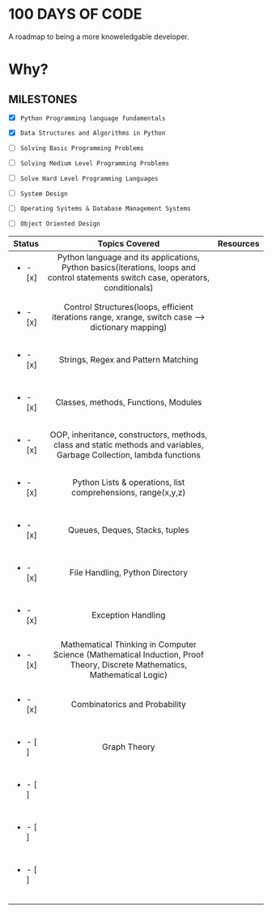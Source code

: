 # 100 DAYS OF CODE

A roadmap to being a more knoweledgable developer.

# Why?

## MILESTONES
- [x] `Python Programming language fundamentals`
- [x] `Data Structures and Algorithms in Python`
- [ ] `Solving Basic Programming Problems`
- [ ] `Solving Medium Level Programming Problems`
- [ ] `Solve Hard Level Programming Languages`
- [ ] `System Design`
- [ ] `Operating Systems & Database Management Systems`
- [ ] `Object Oriented Design`


| Status                   |                                                           Topics Covered                                                           |  Resources
| ------------------------ | :--------------------------------------------------------------------------------------------------------------------------------: | :----------------------------------------------------------------------: |
| <ul><li>- [x] </li></ul> | Python language and its applications, Python basics(iterations, loops and control statements switch case, operators, conditionals) |                                                                          |
|                          |                                                                                                                                    |                                                                          |
| <ul><li>- [x] </li></ul> | Control Structures(loops, efficient iterations range, xrange, switch case --> dictionary mapping)                                  |                                                                          |
|                          |                                                                                                                                    |                                                                          |
| <ul><li>- [x] </li></ul> | Strings, Regex and Pattern Matching                                                                                                |                                                                          |
|                          |                                                                                                                                    |                                                                          |
| <ul><li>- [x] </li></ul> | Classes, methods, Functions, Modules                                                                                               |                                                                          |
|                          |                                                                                                                                    |                                                                          |
| <ul><li>- [x] </li></ul> | OOP, inheritance, constructors, methods, class and static methods and variables, Garbage Collection, lambda functions              |                                                                          |
|                          |                                                                                                                                    |                                                                          |
| <ul><li>- [x] </li></ul> | Python Lists & operations, list comprehensions, range(x,y,z)                                                                       |                                                                          |
|                          |                                                                                                                                    |                                                                          |
| <ul><li>- [x] </li></ul> | Queues, Deques, Stacks, tuples                                                                                                     |                                                                          |
|                          |                                                                                                                                    |                                                                          |
| <ul><li>- [x] </li></ul> | File Handling, Python Directory                                                                                                    |                                                                          |
|                          |                                                                                                                                    |                                                                          |
| <ul><li>- [x] </li></ul> | Exception Handling                                                                                                                 |                                                                          |
|                          |                                                                                                                                    |                                                                          |
| <ul><li>- [x] </li></ul> | Mathematical Thinking in Computer Science (Mathematical Induction, Proof Theory, Discrete Mathematics, Mathematical Logic)         |                                                                          |
|                          |                                                                                                                                    |                                                                          |
| <ul><li>- [x] </li></ul> | Combinatorics and Probability                                                                                                      |                                                                          |
|                          |                                                                                                                                    |                                                                          |                                                                          
| <ul><li>- [ ] </li></ul> | Graph Theory                                                                                                                       |                                                                          |
|                          |                                                                                                                                    |                                                                          |
| <ul><li>- [ ] </li></ul> |                                                                                                                                    |                                                                          |
|                          |                                                                                                                                    |                                                                          |
| <ul><li>- [ ] </li></ul> |                                                                                                                                    |                                                                          |
|                          |                                                                                                                                    |                                                                          |
| <ul><li>- [ ] </li></ul> |                                                                                                                                    |                                                                          |
|                          |                                                                                                                                    |                                                                          |
|                          |                                                                                                                                    |                                                                          |
|                          |                                                                                                                                    |                                                                          |




